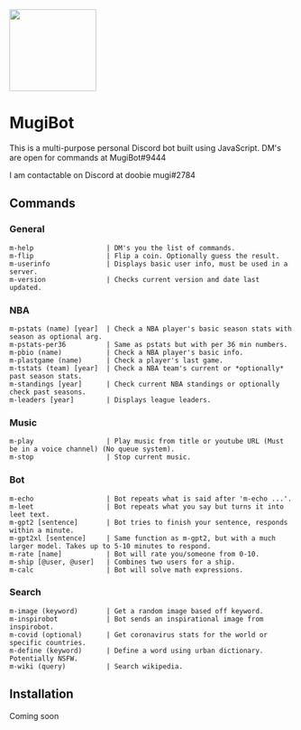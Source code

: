 <img src="https://i.imgur.com/JbQP9Zp.jpg" width="154" height="145">

# MugiBot


This is a multi-purpose personal Discord bot built using JavaScript. DM's are open for commands at MugiBot#9444

I am contactable on Discord at doobie mugi#2784

## Commands

### General

```
m-help                  | DM's you the list of commands.
m-flip                  | Flip a coin. Optionally guess the result.
m-userinfo              | Displays basic user info, must be used in a server.
m-version               | Checks current version and date last updated.
```
### NBA

```
m-pstats (name) [year]  | Check a NBA player's basic season stats with season as optional arg.
m-pstats-per36          | Same as pstats but with per 36 min numbers.
m-pbio (name)           | Check a NBA player's basic info.
m-plastgame (name)      | Check a player's last game.
m-tstats (team) [year]  | Check a NBA team's current or *optionally* past season stats.
m-standings [year]      | Check current NBA standings or optionally check past seasons.
m-leaders [year]        | Displays league leaders.
```
### Music

```
m-play                  | Play music from title or youtube URL (Must be in a voice channel) (No queue system).
m-stop                  | Stop current music.
```
### Bot

```
m-echo                  | Bot repeats what is said after 'm-echo ...'.
m-leet                  | Bot repeats what you say but turns it into leet text.
m-gpt2 [sentence]       | Bot tries to finish your sentence, responds within a minute.
m-gpt2xl [sentence]     | Same function as m-gpt2, but with a much larger model. Takes up to 5-10 minutes to respond.
m-rate [name]           | Bot will rate you/someone from 0-10.
m-ship [@user, @user]   | Combines two users for a ship.
m-calc                  | Bot will solve math expressions.
```
### Search

```
m-image (keyword)       | Get a random image based off keyword.
m-inspirobot            | Bot sends an inspirational image from inspirobot.
m-covid (optional)      | Get coronavirus stats for the world or specific countries.
m-define (keyword)      | Define a word using urban dictionary. Potentially NSFW.
m-wiki (query)          | Search wikipedia.
```

## Installation
Coming soon